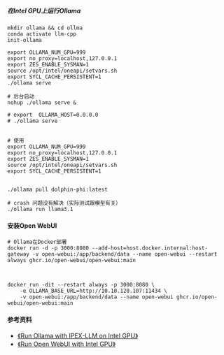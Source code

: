 ##### 在Intel GPU上运行Ollama
```shell
mkdir ollama && cd ollma 
conda activate llm-cpp
init-ollama

export OLLAMA_NUM_GPU=999
export no_proxy=localhost,127.0.0.1
export ZES_ENABLE_SYSMAN=1
source /opt/intel/oneapi/setvars.sh
export SYCL_CACHE_PERSISTENT=1
./ollama serve

# 后台启动
nohup ./ollama serve & 

# export  OLLAMA_HOST=0.0.0.0
# ./ollama serve


# 使用
export OLLAMA_NUM_GPU=999
export no_proxy=localhost,127.0.0.1
export ZES_ENABLE_SYSMAN=1
source /opt/intel/oneapi/setvars.sh
export SYCL_CACHE_PERSISTENT=1


./ollama pull dolphin-phi:latest

# crash 问题没有解决（实际测试跟模型有关）
./ollama run llama3.1
```

#### 安装Open WebUI
```shell
# Ollama在Docker部署
docker run -d -p 3000:8080 --add-host=host.docker.internal:host-gateway -v open-webui:/app/backend/data --name open-webui --restart always ghcr.io/open-webui/open-webui:main



docker run -dit --restart always -p 3000:8080 \
    -e OLLAMA_BASE_URL=http://10.10.120.107:11434 \
    -v open-webui:/app/backend/data --name open-webui ghcr.io/open-webui/open-webui:main
```


#### 参考资料
+ [《Run Ollama with IPEX-LLM on Intel GPU》](https://github.com/intel-analytics/ipex-llm/blob/main/docs/mddocs/Quickstart/ollama_quickstart.md)
+ [《Run Open WebUI with Intel GPU》](https://github.com/intel-analytics/ipex-llm/blob/main/docs/mddocs/Quickstart/open_webui_with_ollama_quickstart.md)